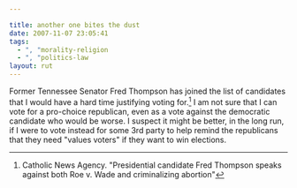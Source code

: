 ```yaml
---

title: another one bites the dust
date: 2007-11-07 23:05:41
tags:
  - ", "morality-religion
  - ", "politics-law
layout: rut
---
```


Former Tennessee Senator Fred Thompson has joined the list of candidates that I would have a hard time justifying voting for.[^200711072]  I am not sure that I can vote for a pro-choice republican, even as a vote against the democratic candidate who would be worse.  I suspect it might be better, in the long run, if I were to vote instead for some 3rd party to help remind the republicans that they need "values voters" if they want to win elections.

[^200711072]: Catholic News Agency.  "Presidential candidate Fred Thompson speaks against both Roe v. Wade and criminalizing abortion"

